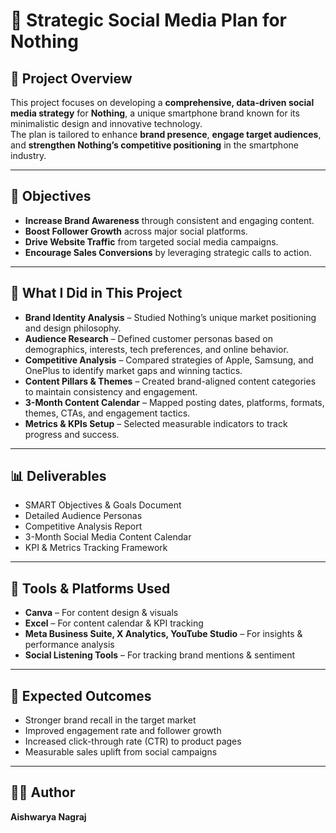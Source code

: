 # 📌 Strategic Social Media Plan for Nothing

## 📖 Project Overview  
This project focuses on developing a **comprehensive, data-driven social media strategy** for **Nothing**, a unique smartphone brand known for its minimalistic design and innovative technology.  
The plan is tailored to enhance **brand presence**, **engage target audiences**, and **strengthen Nothing’s competitive positioning** in the smartphone industry.

---

## 🎯 Objectives  
- **Increase Brand Awareness** through consistent and engaging content.  
- **Boost Follower Growth** across major social platforms.  
- **Drive Website Traffic** from targeted social media campaigns.  
- **Encourage Sales Conversions** by leveraging strategic calls to action.

---

## 🧠 What I Did in This Project  
- **Brand Identity Analysis** – Studied Nothing’s unique market positioning and design philosophy.  
- **Audience Research** – Defined customer personas based on demographics, interests, tech preferences, and online behavior.  
- **Competitive Analysis** – Compared strategies of Apple, Samsung, and OnePlus to identify market gaps and winning tactics.  
- **Content Pillars & Themes** – Created brand-aligned content categories to maintain consistency and engagement.  
- **3-Month Content Calendar** – Mapped posting dates, platforms, formats, themes, CTAs, and engagement tactics.  
- **Metrics & KPIs Setup** – Selected measurable indicators to track progress and success.

---

## 📊 Deliverables  
- SMART Objectives & Goals Document  
- Detailed Audience Personas  
- Competitive Analysis Report  
- 3-Month Social Media Content Calendar  
- KPI & Metrics Tracking Framework  

---

## 🔑 Tools & Platforms Used  
- **Canva** – For content design & visuals  
- **Excel** – For content calendar & KPI tracking  
- **Meta Business Suite, X Analytics, YouTube Studio** – For insights & performance analysis  
- **Social Listening Tools** – For tracking brand mentions & sentiment  

---

## 🚀 Expected Outcomes  
- Stronger brand recall in the target market  
- Improved engagement rate and follower growth  
- Increased click-through rate (CTR) to product pages  
- Measurable sales uplift from social campaigns  

---

## 👩‍💻 Author  
**Aishwarya Nagraj**  
